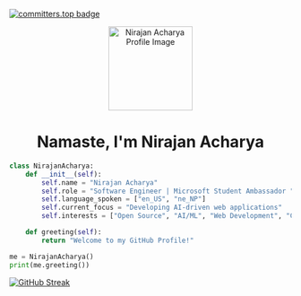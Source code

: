   [![committers.top badge](https://user-badge.committers.top/nepal/nirajanacharya.svg)](https://user-badge.committers.top/nepal/nirajanacharya) 
<!-- Profile Image -->
<p align="center">
  <img src="https://github.com/nirajanacharya/nirajanacharya/blob/main/ascii-art.png" width="150" height="150" alt="Nirajan Acharya Profile Image">
</p>

<h1 align="center">Namaste, I'm Nirajan Acharya</h1>


```python
class NirajanAcharya:
    def __init__(self):
        self.name = "Nirajan Acharya"
        self.role = "Software Engineer | Microsoft Student Ambassador "
        self.language_spoken = ["en_US", "ne_NP"]
        self.current_focus = "Developing AI-driven web applications"
        self.interests = ["Open Source", "AI/ML", "Web Development", "Community Work"]

    def greeting(self):
        return "Welcome to my GitHub Profile!"

me = NirajanAcharya()
print(me.greeting())

```

[![GitHub Streak](https://streak-stats.demolab.com/?user=nirajanacharya&theme=blue-green)](https://git.io/streak-stats)

